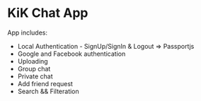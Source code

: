 # KiK Chat App

App includes:
<ul>
    <li>Local Authentication - SignUp/SignIn & Logout => Passportjs</li>
    <li>Google and Facebook authentication</li>
    <li>Uploading</li>
    <li>Group chat</li>
    <li>Private chat</li>
    <li>Add friend request</li>
    <li>Search && Filteration</li>
</ul>